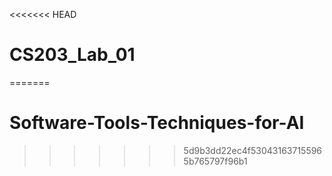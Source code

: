 <<<<<<< HEAD
# CS203_Lab_01
=======
# Software-Tools-Techniques-for-AI
>>>>>>> 5d9b3dd22ec4f530431637155965b765797f96b1
